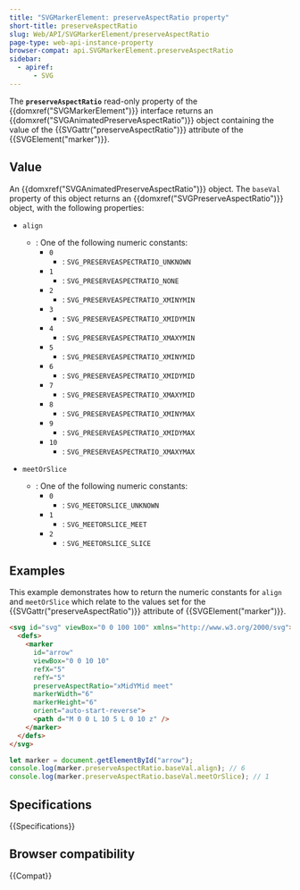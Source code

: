 ```yaml
---
title: "SVGMarkerElement: preserveAspectRatio property"
short-title: preserveAspectRatio
slug: Web/API/SVGMarkerElement/preserveAspectRatio
page-type: web-api-instance-property
browser-compat: api.SVGMarkerElement.preserveAspectRatio
sidebar:
  - apiref:
      - SVG
---
```


The **`preserveAspectRatio`** read-only property of the {{domxref("SVGMarkerElement")}} interface returns an {{domxref("SVGAnimatedPreserveAspectRatio")}} object containing the value of the {{SVGattr("preserveAspectRatio")}} attribute of the {{SVGElement("marker")}}.

## Value

An {{domxref("SVGAnimatedPreserveAspectRatio")}} object. The `baseVal` property of this object returns an {{domxref("SVGPreserveAspectRatio")}} object, with the following properties:

- `align`
  - : One of the following numeric constants:
    - `0`
      - : `SVG_PRESERVEASPECTRATIO_UNKNOWN`
    - `1`
      - : `SVG_PRESERVEASPECTRATIO_NONE`
    - `2`
      - : `SVG_PRESERVEASPECTRATIO_XMINYMIN`
    - `3`
      - : `SVG_PRESERVEASPECTRATIO_XMIDYMIN`
    - `4`
      - : `SVG_PRESERVEASPECTRATIO_XMAXYMIN`
    - `5`
      - : `SVG_PRESERVEASPECTRATIO_XMINYMID`
    - `6`
      - : `SVG_PRESERVEASPECTRATIO_XMIDYMID`
    - `7`
      - : `SVG_PRESERVEASPECTRATIO_XMAXYMID`
    - `8`
      - : `SVG_PRESERVEASPECTRATIO_XMINYMAX`
    - `9`
      - : `SVG_PRESERVEASPECTRATIO_XMIDYMAX`
    - `10`
      - : `SVG_PRESERVEASPECTRATIO_XMAXYMAX`

- `meetOrSlice`
  - : One of the following numeric constants:
    - `0`
      - : `SVG_MEETORSLICE_UNKNOWN`
    - `1`
      - : `SVG_MEETORSLICE_MEET`
    - `2`
      - : `SVG_MEETORSLICE_SLICE`

## Examples

This example demonstrates how to return the numeric constants for `align` and `meetOrSlice` which relate to the values set for the {{SVGattr("preserveAspectRatio")}} attribute of {{SVGElement("marker")}}.

```html
<svg id="svg" viewBox="0 0 100 100" xmlns="http://www.w3.org/2000/svg">
  <defs>
    <marker
      id="arrow"
      viewBox="0 0 10 10"
      refX="5"
      refY="5"
      preserveAspectRatio="xMidYMid meet"
      markerWidth="6"
      markerHeight="6"
      orient="auto-start-reverse">
      <path d="M 0 0 L 10 5 L 0 10 z" />
    </marker>
  </defs>
</svg>
```

```js
let marker = document.getElementById("arrow");
console.log(marker.preserveAspectRatio.baseVal.align); // 6
console.log(marker.preserveAspectRatio.baseVal.meetOrSlice); // 1
```

## Specifications

{{Specifications}}

## Browser compatibility

{{Compat}}
